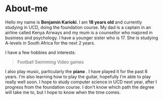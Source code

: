 # About-me

Hello my name is **Benjamin Karioki**. I am **18 years old** and currently studying in UCD, doing the foundation course. My dad is a captain in an airline called Kenya Airways and my mum is a counsellor who majored in business and psychology. I have a younger sister who is 17. She is studying A-levels in South Africa for the next 2 years.

I have a few hobbies and interests:
> Football
> Swimming
> Video games

I also play music, particularly the **piano** . I have played it for the past 8 years. I'm also learning how to play the guitar, hopefully I'm able to play really well soon.
I hope to study computer science in UCD next year, after I progress from the foundation course. I don't know which path the degree will take me to, but I hope to know when the time comes.

